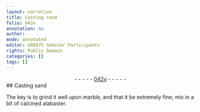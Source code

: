 ```yaml
---
layout: narrative
title: Casting sand
folio: 042v
annotation: no
author:
mode: annotated
editor: GR8975 Seminar Participants
rights: Public Domain
categories: []
tags: []
---
```


 <div class="folio" align="center">- - - - - <a href="http://gallica.bnf.fr/ark:/12148/btv1b10500001g/f90.image" target="_blank">042v</a> - - - - - </div>   
## Casting sand

 
The key is to grind it well upon marble, and that it be extremely fine; mix in a bit of calcined alabaster.
 